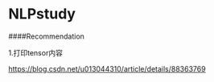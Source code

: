 # NLPstudy

####Recommendation

1.打印tensor内容

https://blog.csdn.net/u013044310/article/details/88363769
